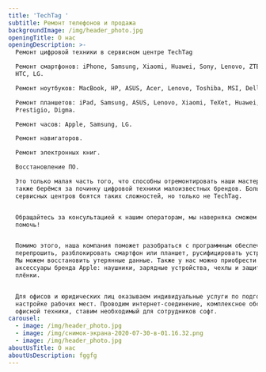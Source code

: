 ```yaml
---
title: 'TechTag '
subtitle: Ремонт телефонов и продажа
backgroundImage: /img/header_photo.jpg
openingTitle: О нас
openingDescription: >-
  Ремонт цифровой техники в сервисном центре TechTag

  Ремонт смартфонов: iPhone, Samsung, Xiaomi, Huawei, Sony, Lenovo, ZTE, Nokia,
  HTC, LG.

  Ремонт ноутбуков: MacBook, HP, ASUS, Acer, Lenovo, Toshiba, MSI, Dell.

  Ремонт планшетов: iPad, Samsung, ASUS, Lenovo, Xiaomi, TeXet, Huawei,
  Prestigio, Digma.

  Ремонт часов: Apple, Samsung, LG.

  Ремонт навигаторов.

  Ремонт электронных книг.

  Восстановление ПО.

  Это только малая часть того, что способны отремонтировать наши мастера. Мы
  также берёмся за починку цифровой техники малоизвестных брендов. Большинство
  сервисных центров боятся таких сложностей, но только не TechTag.


  Обращайтесь за консультацией к нашим операторам, мы наверняка сможем вам
  помочь!


  Помимо этого, наша компания поможет разобраться с программным обеспечением:
  перепрошить, разблокировать смартфон или планшет, русифицировать устройство.
  Мы можем восстановить утерянные данные. Также у нас можно приобрести
  аксессуары бренда Apple: наушники, зарядные устройства, чехлы и защитные
  плёнки.


  Для офисов и юридических лиц оказываем индивидуальные услуги по подготовке и
  настройке рабочих мест. Проводим интернет-соединение, комплексное обслуживание
  офисной техники, ставим необходимый для сотрудников софт.
carousel:
  - image: /img/header_photo.jpg
  - image: /img/снимок-экрана-2020-07-30-в-01.16.32.png
  - image: /img/header_photo.jpg
aboutUsTitle: О нас
aboutUsDescription: fggfg
---
```


